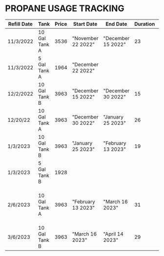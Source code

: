 # PROPANE USAGE TRACKING

 
 
| Refill Date | Tank          | Price | Start Date         | End Date           | Duration | Notes                                                  |
|-------------|---------------|-------|--------------------|--------------------|----------|--------------------------------------------------------|
| 11/3/2022   | 10 Gal Tank A | 3536  | "November 22 2022" | "December 15 2022" | 23       | Only 9 gallons to fill                            |
| 11/3/2022   | 5 Gal Tank A  | 1964  | "December 22 2022" |                    |          | Ran in the shop a few times first                      |
| 12/2/2022   | 10 Gal Tank B | 3963  | "December 15 2022" | "December 30 2022" | 15       | Some very cold days                                    |
| 12/20/22    | 10 Gal Tank A | 3963  | "December 30 2022" | "January 25 2023"  | 26       | 10 days in nyc with setback set to 38F                 |
| 1/3/2023    | 10 Gal Tank B | 3963  | "January 25 2023"  | "February 13 2023" | 19       |                                                        |
| 1/3/2023    | 5 Gal Tank B  | 1928  |                    |                    |          |                                                        |
| 2/6/2023    | 10 Gal Tank A | 3963  | "February 13 2023" | "March 16 2023"    | 31       | Tank hissed and overflowed when I got home I vented it |
| 3/6/2023    | 10 Gal Tank B | 3963  | "March 16 2023"    | "April 14 2023"    | 29       |                                                        |

